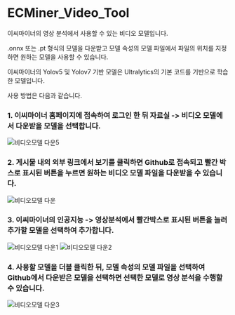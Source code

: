 # ECMiner_Video_Tool
이씨마이너의 영상 분석에서 사용할 수 있는 비디오 모델입니다.  

.onnx 또는 .pt 형식의 모델을 다운받고 모델 속성의 모델 파일에서 파일의 위치를 지정하면 원하는 모델을 사용할 수 있습니다.  

이씨마이너의 Yolov5 및 Yolov7 기반 모델은 Ultralytics의 기본 코드를 기반으로 학습한 모델입니다.

사용 방법은 다음과 같습니다.

### 1. 이씨마이너 홈페이지에 접속하여 로그인 한 뒤 자료실 -> 비디오 모델에서 다운받을 모델을 선택합니다.

![비디오모델 다운5](https://github.com/user-attachments/assets/9bca71fc-556a-4611-9801-6b67c4f2f298)

### 2. 게시물 내의 외부 링크에서 보기를 클릭하면 Github로 접속되고 빨간 박스로 표시된 버튼을 누르면 원하는 비디오 모델 파일을 다운받을 수 있습니다.

![비디오모델 다운](https://github.com/user-attachments/assets/de88753a-4f71-4d19-8df1-58947297dc60)

 ### 3. 이씨마이너의 인공지능 -> 영상분석에서 빨간박스로 표시된 버튼을 눌러 추가할 모델을 선택하여 추가합니다.

![비디오모델 다운1](https://github.com/user-attachments/assets/b62cbd9f-ead0-40a0-9593-10af022df887)
![비디오모델 다운2](https://github.com/user-attachments/assets/f9fcf181-0df5-4e56-ac77-e947a0000def)

 ### 4. 사용할 모델을 더블 클릭한 뒤, 모델 속성의 모델 파일을 선택하여 Github에서 다운받은 모델을 선택하면 선택한 모델로 영상 분석을 수행할 수 있습니다.
 
![비디오모델 다운3](https://github.com/user-attachments/assets/92ae6691-08c2-45fb-b976-c35a81f00e3b)
